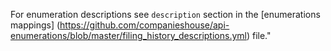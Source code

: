 For enumeration descriptions see <code>description</code> section in the [enumerations mappings] (https://github.com/companieshouse/api-enumerations/blob/master/filing_history_descriptions.yml) file." 
